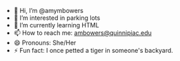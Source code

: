 - 👋 Hi, I’m @amymbowers
- 👀 I’m interested in parking lots
- 🌱 I’m currently learning HTML
- 📫 How to reach me: ambowers@quinnipiac.edu
- 😄 Pronouns: She/Her
- ⚡ Fun fact: I once petted a tiger in someone's backyard. 

<!---
amymbowers/amymbowers is a ✨ special ✨ repository because its `README.md` (this file) appears on your GitHub profile.
You can click the Preview link to take a look at your changes.
--->
